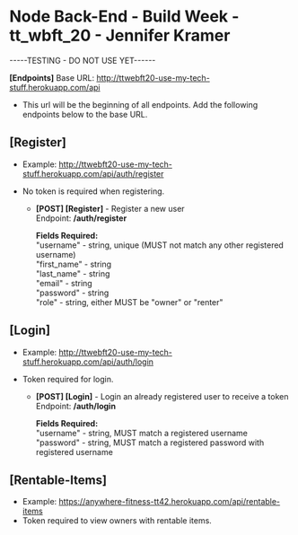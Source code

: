 # Node Back-End - Build Week - tt_wbft_20 - Jennifer Kramer

-----TESTING - DO NOT USE YET------

**[Endpoints]** Base URL: http://ttwebft20-use-my-tech-stuff.herokuapp.com/api
- This url will be the beginning of all endpoints. Add the following endpoints below to the base URL.

## [Register]
- Example: http://ttwebft20-use-my-tech-stuff.herokuapp.com/api/auth/register
- No token is required when registering.

    * **[POST] [Register]** - Register a new user </br>
        Endpoint: **/auth/register**

        **Fields Required:** </br>
        "username" - string, unique (MUST not match any other registered username) </br>
        "first_name" - string </br>
        "last_name" - string </br>
        "email" - string </br>
        "password" - string </br>
        "role" - string, either MUST be "owner" or "renter"

## [Login]
- Example: http://ttwebft20-use-my-tech-stuff.herokuapp.com/api/auth/login
- Token required for login.

    * **[POST] [Login]** - Login an already registered user to receive a token </br>
        Endpoint: **/auth/login**
      
        **Fields Required:** </br>
        "username" - string, MUST match a registered username </br>
        "password" - string, MUST match a registered password with registered username </br>

## [Rentable-Items]
- Example: https://anywhere-fitness-tt42.herokuapp.com/api/rentable-items
- Token required to view owners with rentable items.


